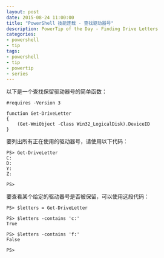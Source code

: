 ```yaml
---
layout: post
date: 2015-08-24 11:00:00
title: "PowerShell 技能连载 - 查找驱动器号"
description: PowerTip of the Day - Finding Drive Letters
categories:
- powershell
- tip
tags:
- powershell
- tip
- powertip
- series
---
```

以下是一个查找保留驱动器号的简单函数：

    #requires -Version 3
    
    function Get-DriveLetter
    {
        (Get-WmiObject -Class Win32_LogicalDisk).DeviceID
    }

要列出所有正在使用的驱动器号，请使用以下代码：

    PS> Get-DriveLetter
    C:
    D:
    Y:
    Z:
    
    PS>

要查看某个给定的驱动器号是否被保留，可以使用这段代码：

    PS> $letters = Get-DriveLetter
    
    PS> $letters -contains 'c:'
    True
    
    PS> $letters -contains 'f:'
    False
    
    PS>

<!--本文国际来源：[Finding Drive Letters](http://community.idera.com/powershell/powertips/b/tips/posts/finding-drive-letters)-->
